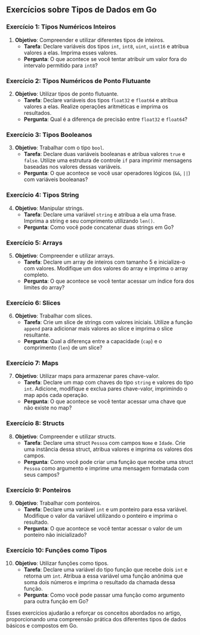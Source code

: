 ## Exercícios sobre Tipos de Dados em Go

### Exercício 1: Tipos Numéricos Inteiros

1. **Objetivo**: Compreender e utilizar diferentes tipos de inteiros.
    - **Tarefa**: Declare variáveis dos tipos `int`, `int8`, `uint`, `uint16` e atribua valores a elas. Imprima esses
      valores.
    - **Pergunta**: O que acontece se você tentar atribuir um valor fora do intervalo permitido para `int8`?

### Exercício 2: Tipos Numéricos de Ponto Flutuante

2. **Objetivo**: Utilizar tipos de ponto flutuante.
    - **Tarefa**: Declare variáveis dos tipos `float32` e `float64` e atribua valores a elas. Realize operações
      aritméticas e imprima os resultados.
    - **Pergunta**: Qual é a diferença de precisão entre `float32` e `float64`?

### Exercício 3: Tipos Booleanos

3. **Objetivo**: Trabalhar com o tipo `bool`.
    - **Tarefa**: Declare duas variáveis booleanas e atribua valores `true` e `false`. Utilize uma estrutura de
      controle `if` para imprimir mensagens baseadas nos valores dessas variáveis.
    - **Pergunta**: O que acontece se você usar operadores lógicos (`&&`, `||`) com variáveis booleanas?

### Exercício 4: Tipos String

4. **Objetivo**: Manipular strings.
    - **Tarefa**: Declare uma variável `string` e atribua a ela uma frase. Imprima a string e seu comprimento
      utilizando `len()`.
    - **Pergunta**: Como você pode concatenar duas strings em Go?

### Exercício 5: Arrays

5. **Objetivo**: Compreender e utilizar arrays.
    - **Tarefa**: Declare um array de inteiros com tamanho 5 e inicialize-o com valores. Modifique um dos valores do
      array e imprima o array completo.
    - **Pergunta**: O que acontece se você tentar acessar um índice fora dos limites do array?

### Exercício 6: Slices

6. **Objetivo**: Trabalhar com slices.
    - **Tarefa**: Crie um slice de strings com valores iniciais. Utilize a função `append` para adicionar mais valores
      ao slice e imprima o slice resultante.
    - **Pergunta**: Qual a diferença entre a capacidade (`cap`) e o comprimento (`len`) de um slice?

### Exercício 7: Maps

7. **Objetivo**: Utilizar maps para armazenar pares chave-valor.
    - **Tarefa**: Declare um map com chaves do tipo `string` e valores do tipo `int`. Adicione, modifique e exclua pares
      chave-valor, imprimindo o map após cada operação.
    - **Pergunta**: O que acontece se você tentar acessar uma chave que não existe no map?

### Exercício 8: Structs

8. **Objetivo**: Compreender e utilizar structs.
    - **Tarefa**: Declare uma struct `Pessoa` com campos `Nome` e `Idade`. Crie uma instância dessa struct, atribua
      valores e imprima os valores dos campos.
    - **Pergunta**: Como você pode criar uma função que recebe uma struct `Pessoa` como argumento e imprime uma mensagem
      formatada com seus campos?

### Exercício 9: Ponteiros

9. **Objetivo**: Trabalhar com ponteiros.
    - **Tarefa**: Declare uma variável `int` e um ponteiro para essa variável. Modifique o valor da variável utilizando
      o ponteiro e imprima o resultado.
    - **Pergunta**: O que acontece se você tentar acessar o valor de um ponteiro não inicializado?

### Exercício 10: Funções como Tipos

10. **Objetivo**: Utilizar funções como tipos.
    - **Tarefa**: Declare uma variável do tipo função que recebe dois `int` e retorna um `int`. Atribua a essa variável
      uma função anônima que soma dois números e imprima o resultado da chamada dessa função.
    - **Pergunta**: Como você pode passar uma função como argumento para outra função em Go?

Esses exercícios ajudarão a reforçar os conceitos abordados no artigo, proporcionando uma compreensão prática dos
diferentes tipos de dados básicos e compostos em Go.